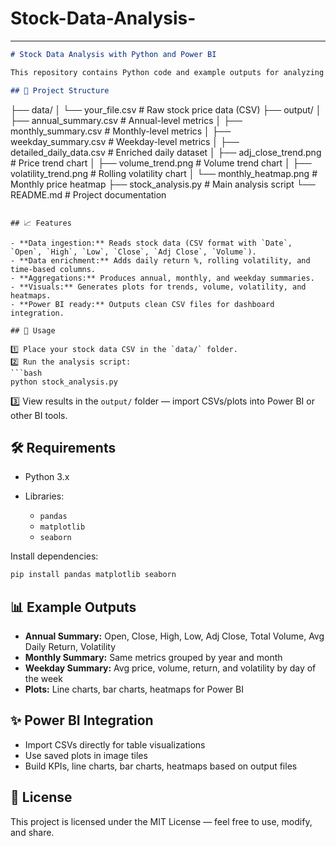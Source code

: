 # Stock-Data-Analysis-


---

```markdown
# Stock Data Analysis with Python and Power BI

This repository contains Python code and example outputs for analyzing historical stock price data. The project generates CSV summaries and visualizations that can be imported into Power BI dashboards.

## 📂 Project Structure

```

├── data/
│   └── your\_file.csv                # Raw stock price data (CSV)
├── output/
│   ├── annual\_summary.csv            # Annual-level metrics
│   ├── monthly\_summary.csv           # Monthly-level metrics
│   ├── weekday\_summary.csv           # Weekday-level metrics
│   ├── detailed\_daily\_data.csv       # Enriched daily dataset
│   ├── adj\_close\_trend.png           # Price trend chart
│   ├── volume\_trend.png              # Volume trend chart
│   ├── volatility\_trend.png          # Rolling volatility chart
│   └── monthly\_heatmap.png           # Monthly price heatmap
├── stock\_analysis.py                 # Main analysis script
└── README.md                         # Project documentation

````

## 📈 Features

- **Data ingestion:** Reads stock data (CSV format with `Date`, `Open`, `High`, `Low`, `Close`, `Adj Close`, `Volume`).
- **Data enrichment:** Adds daily return %, rolling volatility, and time-based columns.
- **Aggregations:** Produces annual, monthly, and weekday summaries.
- **Visuals:** Generates plots for trends, volume, volatility, and heatmaps.
- **Power BI ready:** Outputs clean CSV files for dashboard integration.

## 🚀 Usage

1️⃣ Place your stock data CSV in the `data/` folder.  
2️⃣ Run the analysis script:
```bash
python stock_analysis.py
````

3️⃣ View results in the `output/` folder — import CSVs/plots into Power BI or other BI tools.

## 🛠 Requirements

* Python 3.x
* Libraries:

  * `pandas`
  * `matplotlib`
  * `seaborn`

Install dependencies:

```bash
pip install pandas matplotlib seaborn
```

## 📊 Example Outputs

* **Annual Summary:** Open, Close, High, Low, Adj Close, Total Volume, Avg Daily Return, Volatility
* **Monthly Summary:** Same metrics grouped by year and month
* **Weekday Summary:** Avg price, volume, return, and volatility by day of the week
* **Plots:** Line charts, bar charts, heatmaps for Power BI

## ✨ Power BI Integration

* Import CSVs directly for table visualizations
* Use saved plots in image tiles
* Build KPIs, line charts, bar charts, heatmaps based on output files

## 📄 License

This project is licensed under the MIT License — feel free to use, modify, and share.


